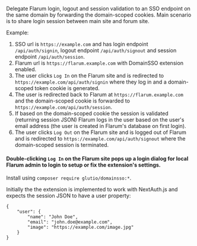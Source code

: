 Delegate Flarum login, logout and session validation to an SSO endpoint on the same domain by forwarding the domain-scoped cookies. Main scenario is to share login session between main site and forum site.

Example:
1. SSO url is `https://example.com` and has login endpoint `/api/auth/signin`, logout endpoint `/api/auth/signout` and session endpoint `/api/auth/session`.
2. Flarum url is `https://flarum.example.com` with DomainSSO extension enabled.
3. The user clicks  `Log In` on the Flarum site and is redirected to `https://example.com/api/auth/signin` where they log in and a domain-scoped token cookie is generated.
4. The user is redirected back to Flarum at `https://flarum.example.com` and the domain-scoped cookie is forwarded to `https://example.com/api/auth/session`.
5. If based on the domain-scoped cookie the session is validated (returning session JSON) Flarum logs in the user based on the user's email address (the user is created in Flarum's database on first login).
6. The user clicks `Log Out` on the Flarum site and is logged out of Flarum and is redirected to `https://example.com/api/auth/signout` where the domain-scoped session is terminated.

#### Double-clicking `Log In` on the Flarum site pops up a login dialog for local Flarum admin to login to setup or fix the extension's settings.

Install using `composer require glutio/domainsso:*`.

Initially the the extension is implemented to work with NextAuth.js and expects the session JSON to have a user property:
```
{
    "user": {
        "name": "John Doe",
        "email": "john.doe@example.com",
        "image": "https://example.com/image.jpg"
    }
}
```
